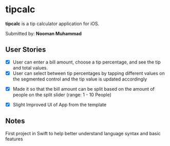 # tipcalc

**tipcalc** is a tip calculator application for iOS.

Submitted by: **Nooman Muhammad**


## User Stories


* [x] User can enter a bill amount, choose a tip percentage, and see the tip and total values.
* [x] User can select between tip percentages by tapping different values on the segmented control and the tip value is updated accordingly

- [x] Made it so that the bill amount can be split based on the amount of people on the split slider (range: 1 - 10 People)
- [x] Slight Improved UI of App from the template 


## Notes

First project in Swift to help better understand language syntax and basic features

